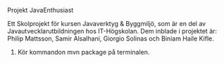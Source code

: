 Projekt JavaEnthusiast

Ett Skolprojekt för kursen Javaverktyg & Byggmiljö, som är en del av Javautvecklarutbildningen hos IT-Högskolan.
Dem inblade i projektet är:
Philip Mattsson, 
Samir Alsalhani,
Giorgio Solinas 
och Biniam Haile Kifle.

1. Kör kommandon mvn package på terminalen.